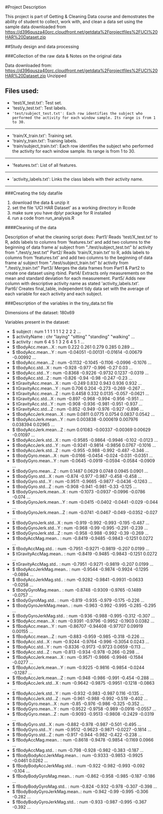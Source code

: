 #Project Description

This project is part of Getting & Cleaning Data course and demostrates the ability of student to collect, work with, and clean a data set using the sample data downloaded from https://d396qusza40orc.cloudfront.net/getdata%2Fprojectfiles%2FUCI%20HAR%20Dataset.zip 


##Study design and data processing

###Collection of the raw data & Notes on the original data

Data downloaded from: https://d396qusza40orc.cloudfront.net/getdata%2Fprojectfiles%2FUCI%20HAR%20Dataset.zip 
Unzipped

Files used:
---
* 'test/X_test.txt': Test set.
* 'test/y_test.txt': Test labels.
* `'test/subject_test.txt': Each row identifies the subject who performed the activity for each window sample. Its range is from 1 to 30.` 
---
* 'train/X_train.txt': Training set.
* 'train/y_train.txt': Training labels.
* 'train/subject_train.txt': Each row identifies the subject who performed the activity for each window sample. Its range is from 1 to 30. 
---
* 'features.txt': List of all features.
---
* 'activity_labels.txt': Links the class labels with their activity name.
---

###Creating the tidy datafile

1. download the data & unzip it
2. set the file 'UCI HAR Dataset' as a working directory in Rcode
3. make sure you have dplyr package for R installed
4. run a code from run_analysis.R

####Cleaning of the data

Description of what the cleaning script does: 
Part1/ Reads 'test/X_test.txt' to R, 
	adds labels to columns from 'features.txt' 
	and add two columns to the beginning of data frame 
		a/ subject from "./test/subject_test.txt"
		b/ activity from "./test/y_test.txt"
Part2/ Reads 'train/X_train.txt' to R, 
	adds labels to columns from 'features.txt' 
	and add two columns to the beginning of data frame 
		a/ subject from "./test/subject_train.txt"
		b/ activity from "./test/y_train.txt"
Part3/ Merges the data frames from Part1 & Part2 to create one dataset using rbind.
Part4/ Extracts only measurements on the mean and standard deviation for each measurement.
Part5/ Adds new column with descriptive activity name as stated 'activity_labels.txt'.		
Part6/ Creates final_table, independent tidy data set with the average of each variable for each activity and each subject.		
		
###Description of the variables in the tiny_data.txt file

Dimensions of the dataset: 180x69

Variables present in the dataset:
 * $ subject                    : num  1 1 1 1 1 1 2 2 2 2 ...
 * $ activityName               : chr  "laying" "sitting" "standing" "walking" ...
 * $ activity                   : num  6 4 5 1 3 2 6 4 5 1 ...
 * $ tBodyAcc.mean...X          : num  0.222 0.261 0.279 0.285 0.289 ...
 * $ tBodyAcc.mean...Y          : num  -0.04051 -0.00131 -0.01614 -0.00679 -0.00992 ...
 * $ tBodyAcc.mean...Z          : num  -0.1132 -0.1045 -0.1106 -0.0996 -0.1076 ...
 * $ tBodyAcc.std...X           : num  -0.928 -0.977 -0.996 -0.27 0.03 ...
 * $ tBodyAcc.std...Y           : num  -0.8368 -0.9226 -0.9732 0.1237 -0.0319 ...
 * $ tBodyAcc.std...Z           : num  -0.826 -0.94 -0.98 -0.247 -0.23 ...
 * $ tGravityAcc.mean...X       : num  -0.249 0.832 0.943 0.936 0.932 ...
 * $ tGravityAcc.mean...Y       : num  0.706 0.204 -0.273 -0.269 -0.267 ...
 * $ tGravityAcc.mean...Z       : num  0.4458 0.332 0.0135 -0.057 -0.0621 ...
 * $ tGravityAcc.std...X        : num  -0.897 -0.968 -0.994 -0.956 -0.951 ...
 * $ tGravityAcc.std...Y        : num  -0.908 -0.936 -0.981 -0.951 -0.937 ...
 * $ tGravityAcc.std...Z        : num  -0.852 -0.949 -0.976 -0.927 -0.896 ...
 * $ tBodyAccJerk.mean...X      : num  0.0811 0.0775 0.0754 0.0837 0.0542 ...
 * $ tBodyAccJerk.mean...Y      : num  0.003838 -0.000619 0.007976 0.038394 0.02965 ...
 * $ tBodyAccJerk.mean...Z      : num  0.01083 -0.00337 -0.00369 0.00629 -0.01097 ...
 * $ tBodyAccJerk.std...X       : num  -0.9585 -0.9864 -0.9946 -0.102 -0.0123 ...
 * $ tBodyAccJerk.std...Y       : num  -0.9241 -0.9814 -0.9856 0.0767 -0.1016 ...
 * $ tBodyAccJerk.std...Z       : num  -0.955 -0.988 -0.992 -0.487 -0.346 ...
 * $ tBodyGyro.mean...X         : num  -0.0166 -0.0454 -0.024 -0.031 -0.0351 ...
 * $ tBodyGyro.mean...Y         : num  -0.0645 -0.0919 -0.0594 -0.0584 -0.0909 ...
 * $ tBodyGyro.mean...Z         : num  0.1487 0.0629 0.0748 0.0945 0.0901 ...
 * $ tBodyGyro.std...X          : num  -0.874 -0.977 -0.987 -0.458 -0.458 ...
 * $ tBodyGyro.std...Y          : num  -0.9511 -0.9665 -0.9877 -0.0436 -0.1263 ...
 * $ tBodyGyro.std...Z          : num  -0.908 -0.941 -0.981 -0.33 -0.125 ...
 * $ tBodyGyroJerk.mean...X     : num  -0.1073 -0.0937 -0.0996 -0.0786 -0.074 ...
 * $ tBodyGyroJerk.mean...Y     : num  -0.0415 -0.0402 -0.0441 -0.029 -0.044 ...
 * $ tBodyGyroJerk.mean...Z     : num  -0.0741 -0.0467 -0.049 -0.0352 -0.027 ...
 * $ tBodyGyroJerk.std...X      : num  -0.919 -0.992 -0.993 -0.195 -0.487 ...
 * $ tBodyGyroJerk.std...Y      : num  -0.968 -0.99 -0.995 -0.291 -0.239 ...
 * $ tBodyGyroJerk.std...Z      : num  -0.958 -0.988 -0.992 -0.39 -0.269 ...
 * $ tBodyAccMag.mean..         : num  -0.8419 -0.9485 -0.9843 -0.1251 0.0272 ...
 * $ tBodyAccMag.std..          : num  -0.7951 -0.9271 -0.9819 -0.207 0.0199 ...
 * $ tGravityAccMag.mean..      : num  -0.8419 -0.9485 -0.9843 -0.1251 0.0272 ...
 * $ tGravityAccMag.std..       : num  -0.7951 -0.9271 -0.9819 -0.207 0.0199 ...
 * $ tBodyAccJerkMag.mean..     : num  -0.9544 -0.9874 -0.9924 -0.1295 -0.0894 ...
 * $ tBodyAccJerkMag.std..      : num  -0.9282 -0.9841 -0.9931 -0.0633 -0.0258 ...
 * $ tBodyGyroMag.mean..        : num  -0.8748 -0.9309 -0.9765 -0.1489 -0.0757 ...
 * $ tBodyGyroMag.std..         : num  -0.819 -0.935 -0.979 -0.175 -0.226 ...
 * $ tBodyGyroJerkMag.mean..    : num  -0.963 -0.992 -0.995 -0.285 -0.295 ...
 * $ tBodyGyroJerkMag.std..     : num  -0.936 -0.988 -0.995 -0.312 -0.307 ...
 * $ fBodyAcc.mean...X          : num  -0.9391 -0.9796 -0.9952 -0.1903 0.0382 ...
 * $ fBodyAcc.mean...Y          : num  -0.86707 -0.94408 -0.97707 0.09919 0.00155 ...
 * $ fBodyAcc.mean...Z          : num  -0.883 -0.959 -0.985 -0.318 -0.226 ...
 * $ fBodyAcc.std...X           : num  -0.9244 -0.9764 -0.996 -0.3054 0.0243 ...
 * $ fBodyAcc.std...Y           : num  -0.8336 -0.9173 -0.9723 0.0659 -0.113 ...
 * $ fBodyAcc.std...Z           : num  -0.813 -0.934 -0.978 -0.266 -0.298 ...
 * $ fBodyAccJerk.mean...X      : num  -0.9571 -0.9866 -0.9946 -0.1584 -0.0277 ...
 * $ fBodyAccJerk.mean...Y      : num  -0.9225 -0.9816 -0.9854 -0.0244 -0.1287 ...
 * $ fBodyAccJerk.mean...Z      : num  -0.948 -0.986 -0.991 -0.454 -0.288 ...
 * $ fBodyAccJerk.std...X       : num  -0.9642 -0.9875 -0.9951 -0.1218 -0.0863 ...
 * $ fBodyAccJerk.std...Y       : num  -0.932 -0.983 -0.987 0.116 -0.135 ...
 * $ fBodyAccJerk.std...Z       : num  -0.961 -0.988 -0.992 -0.519 -0.402 ...
 * $ fBodyGyro.mean...X         : num  -0.85 -0.976 -0.986 -0.325 -0.352 ...
 * $ fBodyGyro.mean...Y         : num  -0.9522 -0.9758 -0.989 -0.0916 -0.0557 ...
 * $ fBodyGyro.mean...Z         : num  -0.9093 -0.9513 -0.9808 -0.2429 -0.0319 ...
 * $ fBodyGyro.std...X          : num  -0.882 -0.978 -0.987 -0.501 -0.495 ...
 * $ fBodyGyro.std...Y          : num  -0.9512 -0.9623 -0.9871 -0.0227 -0.1814 ...
 * $ fBodyGyro.std...Z          : num  -0.917 -0.944 -0.982 -0.422 -0.238 ...
 * $ fBodyAccMag.mean..         : num  -0.8618 -0.9478 -0.9854 -0.1169 0.0966 ...
 * $ fBodyAccMag.std..          : num  -0.798 -0.928 -0.982 -0.383 -0.187 ...
 * $ fBodyBodyAccJerkMag.mean.. : num  -0.9333 -0.9853 -0.9925 -0.0461 0.0262 ...
 * $ fBodyBodyAccJerkMag.std..  : num  -0.922 -0.982 -0.993 -0.092 -0.104 ...
 * $ fBodyBodyGyroMag.mean..    : num  -0.862 -0.958 -0.985 -0.187 -0.186 ...
 * $ fBodyBodyGyroMag.std..     : num  -0.824 -0.932 -0.978 -0.307 -0.398 ...
 * $ fBodyBodyGyroJerkMag.mean..: num  -0.942 -0.99 -0.995 -0.306 -0.282 ...
 * $ fBodyBodyGyroJerkMag.std.. : num  -0.933 -0.987 -0.995 -0.367 -0.392 ...


